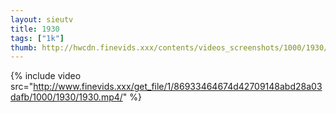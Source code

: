 ```yaml
--- 
layout: sieutv
title: 1930
tags: ["1k"]
thumb: http://hwcdn.finevids.xxx/contents/videos_screenshots/1000/1930/preview.mp4.jpg
---
```

{% include video src="http://www.finevids.xxx/get_file/1/86933464674d42709148abd28a03dafb/1000/1930/1930.mp4/" %} 
